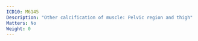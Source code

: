```yaml
---
ICD10: M6145
Description: "Other calcification of muscle: Pelvic region and thigh"
Matters: No
Weight: 0
---
```

